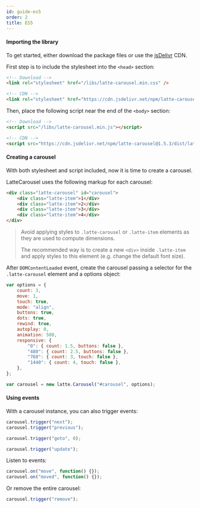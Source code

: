 ```yaml
---
id: guide-es5
order: 2
title: ES5
---
```


#### Importing the library

To get started, either download the package files or use the [jsDelivr](https://www.jsdelivr.com) CDN.

First step is to include the stylesheet into the `<head>` section:

```html
<!-- Download -->
<link rel="stylesheet" href="/libs/latte-carousel.min.css" />

<!-- CDN -->
<link rel="stylesheet" href="https://cdn.jsdelivr.net/npm/latte-carousel@1.5.3/dist/latte-carousel.min.css" />
```

Then, place the following script near the end of the `<body>` section:

```html
<!-- Download -->
<script src="/libs/latte-carousel.min.js"></script>

<!-- CDN -->
<script src="https://cdn.jsdelivr.net/npm/latte-carousel@1.5.3/dist/latte-carousel.min.js"></script>
```

#### Creating a carousel

With both stylesheet and script included, now it is time to create a carousel.

LatteCarousel uses the following markup for each carousel:

```html
<div class="latte-carousel" id="carousel">
    <div class="latte-item">1</div>
    <div class="latte-item">2</div>
    <div class="latte-item">3</div>
    <div class="latte-item">4</div>
</div>
```

> Avoid applying styles to `.latte-carousel` or `.latte-item` elements as they are used to compute dimensions.
>
> The recommended way is to create a new `<div>` inside `.latte-item` and apply styles to this element (e.g. change the default font size).

After `DOMContentLoaded` event, create the carousel passing a selector for the `.latte-carousel` element and a options object:

```javascript
var options = {
    count: 3,
    move: 1,
    touch: true,
    mode: "align",
    buttons: true,
    dots: true,
    rewind: true,
    autoplay: 0,
    animation: 500,
    responsive: {
        "0": { count: 1.5, buttons: false },
        "480": { count: 2.5, buttons: false },
        "768": { count: 3, touch: false },
        "1440": { count: 4, touch: false },
    },
};

var carousel = new latte.Carousel("#carousel", options);
```

#### Using events

With a carousel instance, you can also trigger events:

```javascript
carousel.trigger("next");
carousel.trigger("previous");

carousel.trigger("goto", 0);

carousel.trigger("update");
```

Listen to events:

```javascript
carousel.on("move", function() {});
carousel.on("moved", function() {});
```

Or remove the entire carousel:

```javascript
carousel.trigger("remove");
```
